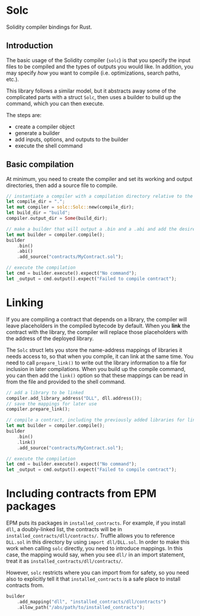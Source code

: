 # Solc

Solidity compiler bindings for Rust.

## Introduction
The basic usage of the Solidity compiler (`solc`) is that you specify the input files to be compiled and the types of outputs you would like. In addition, you may specify *how* you want to compile (i.e. optimizations, search paths, etc.).

This library follows a similar model, but it abstracts away some of the complicated parts with a struct `Solc`, then uses a builder to build up the command, which you can then execute.

The steps are:
- create a compiler object
- generate a builder
- add inputs, options, and outputs to the builder
- execute the shell command

## Basic compilation
At minimum, you need to create the compiler and set its working and output directories, then add a source file to compile.

```rust
// instantiate a compiler with a compilation directory relative to the current directory
let compile_dir = ".";
let mut compiler = solc::Solc::new(compile_dir);
let build_dir = "build";
compiler.output_dir = Some(build_dir);

// make a builder that will output a .bin and a .abi and add the desired source to it
let mut builder = compiler.compile();
builder
    .bin()
    .abi()
    .add_source("contracts/MyContract.sol");

// execute the compilation
let cmd = builder.execute().expect("No command");
let _output = cmd.output().expect("Failed to compile contract"); 
```

# Linking
If you are compiling a contract that depends on a library, the compiler will leave placeholders in the compiled bytecode by default. When you **link** the contract with the library, the compiler will replace those placeholders with the address of the deployed library.

The `Solc` struct lets you store the name-address mappings of libraries it needs access to, so that when you compile, it can link at the same time. You need to call `prepare_link()` to write out the library information to a file for inclusion in later compilations. When you build up the compile command, you can then add the `link()` option so that these mappings can be read in from the file and provided to the shell command.

```rust
// add a library to be linked
compiler.add_library_address("DLL", dll.address());
// save the mappings for later use
compiler.prepare_link();

// compile a contract, including the previously added libraries for linking
let mut builder = compiler.compile();
builder
    .bin()
    .link()
    .add_source("contracts/MyContract.sol");

// execute the compilation
let cmd = builder.execute().expect("No command");
let _output = cmd.output().expect("Failed to compile contract");
```


# Including contracts from EPM packages
EPM puts its packages in `installed_contracts`. For example, if you install `dll`, a doubly-linked list, the contracts will be in `installed_contracts/dll/contracts/`. Truffle allows you to reference `DLL.sol` in this directory by using `import dll/DLL.sol`. In order to make this work when calling `solc` directly, you need to introduce mappings. In this case, the mapping would say, when you see `dll/` in an import statement, treat it as `installed_contracts/dll/contracts/`.

However, `solc` restricts where you can import from for safety, so you need also to explicitly tell it that `installed_contracts` is a safe place to install contracts from.


```rust
builder
    .add_mapping("dll", "installed_contracts/dll/contracts")
    .allow_path("/abs/path/to/installed_contracts");
```
